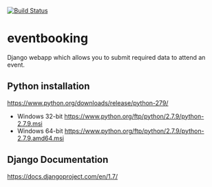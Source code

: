 [![Build Status](https://travis-ci.org/jjbgf/eventbooking.svg?branch=master)](https://travis-ci.org/jjbgf/eventbooking)

# eventbooking
Django webapp which allows you to submit required data to attend an event.

## Python installation
https://www.python.org/downloads/release/python-279/
* Windows 32-bit https://www.python.org/ftp/python/2.7.9/python-2.7.9.msi
* Windows 64-bit https://www.python.org/ftp/python/2.7.9/python-2.7.9.amd64.msi

## Django Documentation
https://docs.djangoproject.com/en/1.7/

